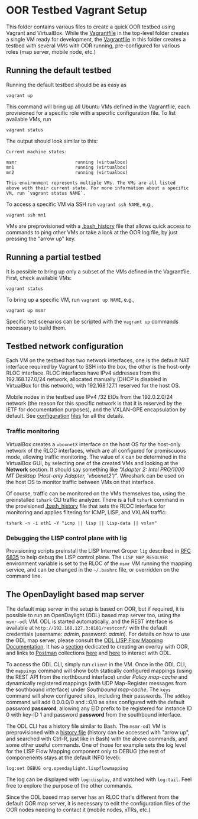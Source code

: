 # OOR Testbed Vagrant Setup

This folder contains various files to create a quick OOR testbed using Vagrant
and VirtualBox. While the [Vagrantfile](../Vagrantfile) in the top-level
folder creates a single VM ready for development, the
[Vagrantfile](Vagrantfile) in this folder creates a testbed with several VMs
with OOR running, pre-configured for various roles (map server, mobile node,
etc.)

## Running the default testbed

Running the default testbed should be as easy as

    vagrant up

This command will bring up all Ubuntu VMs defined in the Vagrantfile, each
provisioned for a specific role with a specific configuration file. To list
available VMs, run

    vagrant status

The output should look similar to this:

    Current machine states:

    msmr                      running (virtualbox)
    mn1                       running (virtualbox)
    mn2                       running (virtualbox)

    This environment represents multiple VMs. The VMs are all listed
    above with their current state. For more information about a specific
    VM, run `vagrant status NAME`.

To access a specific VM via SSH run `vagrant ssh NAME`, e.g.,

    vagrant ssh mn1

VMs are preprovisioned with a [.bash_history](.bash_history) file that allows
quick access to commands to ping other VMs or take a look at the OOR log file,
by just pressing the "arrow up" key.

## Running a partial testbed

It is possible to bring up only a subset of the VMs defined in the
Vagrantfile. First, check available VMs:

    vagrant status

To bring up a specific VM, run `vagrant up NAME`, e.g.,

    vagrant up msmr

Specific test scenarios can be scripted with the `vagrant up` commands
necessary to build them.

## Testbed network configuration

Each VM on the testbed has two network interfaces, one is the default NAT
interface required by Vagrant to SSH into the box, the other is the host-only
RLOC interface. RLOC interfaces have IPv4 addresses from the 192.168.127.0/24
network, allocated manually (DHCP is disabled in VirtualBox for this network),
with 192.168.127.1 reserved for the host OS.

Mobile nodes in the testbed use IPv4 /32 EIDs from the 192.0.2.0/24 network
(the reason for this specific network is that it is reserved by the IETF for
documentation purposes), and the VXLAN-GPE encapsulation by default. See
[configuration](oor.mn1.conf) [files](oor.mn2.conf) for all the details.

### Traffic monitoring

VirtualBox creates a `vboxnetX` interface on the host OS for the host-only
network of the RLOC interfaces, which are all configured for promiscuous mode,
allowing traffic monitoring. The value of `X` can be determined in the
VirtualBox GUI, by selecting one of the created VMs and looking at the
**Network** section. It should say something like _"Adapter 2: Intel PRO/1000
MT Desktop (Host-only Adapter, 'vboxnet2')"_. Wireshark can be used on the
host OS to monitor traffic between VMs on that interface.

Of course, traffic can be monitored on the VMs themselves too, using the
preinstalled `tshark` CLI traffic analyzer. There is a full `tshark` command
in the provisioned [.bash_history](.bash_history) file that sets the RLOC
interface for monitoring and applies filtering for ICMP, LISP, and VXLAN
traffic:

    tshark -n -i eth1 -Y "icmp || lisp || lisp-data || vxlan"

### Debugging the LISP control plane with lig

Provisioning scripts preinstall the LISP Internet Groper `lig` described in
[RFC 6835](https://tools.ietf.org/html/rfc6835) to help debug the LISP control
plane. The `LISP_MAP_RESOLVER` environment variable is set to the RLOC of the
`msmr` VM running the mapping service, and can be changed in the `~/.bashrc`
file, or overridden on the command line.

## The OpenDaylight based map server

The default map server in the setup is based on OOR, but if required, it is
possible to run an OpenDaylight (ODL) based map server too, using the
`msmr-odl` VM. ODL is started automatically, and the REST interface is
available at `http://192.168.127.3:8181/restconf/` with the default
credentials (username: _admin_, password: _admin_). For details on how to use
the ODL map server, please consult the [ODL LISP Flow Mapping
Documentation](http://docs.opendaylight.org/en/stable-nitrogen/user-guide/lisp-flow-mapping-user-guide.html).
It has a
[section](http://docs.opendaylight.org/en/stable-nitrogen/user-guide/lisp-flow-mapping-user-guide.html#creating-a-lisp-overlay-with-oor)
dedicated to creating an overlay with OOR, and links to
[Postman](https://www.getpostman.com/apps) collections
[here](https://git.opendaylight.org/gerrit/gitweb?p=lispflowmapping.git;a=tree;f=resources/tutorial/OOR;hb=refs/heads/stable/nitrogen)
and
[here](https://git.opendaylight.org/gerrit/gitweb?p=lispflowmapping.git;a=tree;f=mappingservice/implementation/src/main/resources;hb=refs/heads/stable/nitrogen)
to interact with ODL.

To access the ODL CLI, simply run `client` in the VM. Once in the ODL CLI, the
`mappings` command will show both statically configured mappings (using the
REST API from the northbound interface) under _Policy map-cache_ and
dynamically registered mappings (with UDP Map-Register messages from the
southbound interface) under _Southbound map-cache_. The `keys` command will
show configured sites, including their passwords. The `addkey` command will
add 0.0.0.0/0 and ::0/0 as sites configured with the default password
**password**, allowing any EID prefix to be registered for instance ID 0 with
key-ID 1 and password **password** from the southbound interface.

The ODL CLI has a history file similar to Bash. The `msmr-odl` VM is
preprovisioned with a [history file](karaf.history) (history can be accessed
with "arrow up", and searched with Ctrl-R, just like in Bash) with the above
commands, and some other useful commands. One of those for example sets the
log level for the LISP Flow Mapping component only to DEBUG (the rest of
componenents stays at the default INFO level):

    log:set DEBUG org.opendaylight.lispflowmapping

The log can be displayed with `log:display`, and watched with `log:tail`. Feel
free to explore the purpose of the other commands.

Since the ODL based map server has an RLOC that's different from the default
OOR map server, it is necessary to edit the configuration files of the OOR
nodes needing to contact it (mobile nodes, xTRs, etc.)
